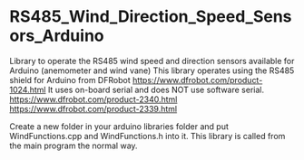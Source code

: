 # RS485_Wind_Direction_Speed_Sensors_Arduino
Library to operate the RS485 wind speed and direction sensors available for Arduino (anemometer and wind vane)
This library operates using the RS485 shield for Arduino from DFRobot https://www.dfrobot.com/product-1024.html
It uses on-board serial and does NOT use software serial.
https://www.dfrobot.com/product-2340.html
https://www.dfrobot.com/product-2339.html

Create a new folder in your arduino libraries folder and put WindFunctions.cpp and WindFunctions.h into it. 
This library is called from the main program the normal way.

